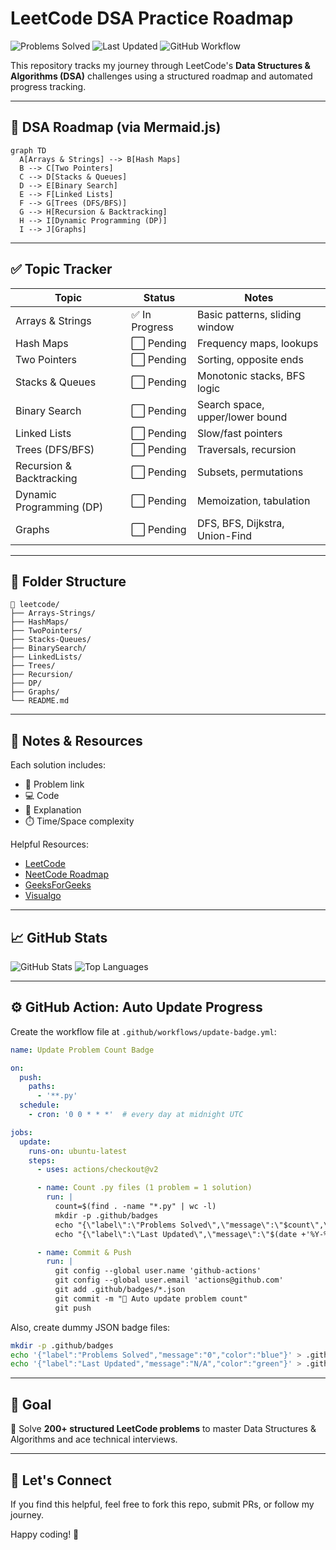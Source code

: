 # LeetCode DSA Practice Roadmap

![Problems Solved](https://img.shields.io/endpoint?url=https://raw.githubusercontent.com/Laudarisd/leetcode/main/.github/badges/problems_solved.json)
![Last Updated](https://img.shields.io/endpoint?url=https://raw.githubusercontent.com/Laudarisd/leetcode/main/.github/badges/last_updated.json)
![GitHub Workflow](https://github.com/Laudarisd/leetcode/actions/workflows/update-badge.yml/badge.svg)

This repository tracks my journey through LeetCode's **Data Structures & Algorithms (DSA)** challenges using a structured roadmap and automated progress tracking.

---

## 🧭 DSA Roadmap (via Mermaid.js)

```mermaid
graph TD
  A[Arrays & Strings] --> B[Hash Maps]
  B --> C[Two Pointers]
  C --> D[Stacks & Queues]
  D --> E[Binary Search]
  E --> F[Linked Lists]
  F --> G[Trees (DFS/BFS)]
  G --> H[Recursion & Backtracking]
  H --> I[Dynamic Programming (DP)]
  I --> J[Graphs]
````

---

## ✅ Topic Tracker

| Topic                    | Status        | Notes                           |
| ------------------------ | ------------- | ------------------------------- |
| Arrays & Strings         | ✅ In Progress | Basic patterns, sliding window  |
| Hash Maps                | ⬜️ Pending    | Frequency maps, lookups         |
| Two Pointers             | ⬜️ Pending    | Sorting, opposite ends          |
| Stacks & Queues          | ⬜️ Pending    | Monotonic stacks, BFS logic     |
| Binary Search            | ⬜️ Pending    | Search space, upper/lower bound |
| Linked Lists             | ⬜️ Pending    | Slow/fast pointers              |
| Trees (DFS/BFS)          | ⬜️ Pending    | Traversals, recursion           |
| Recursion & Backtracking | ⬜️ Pending    | Subsets, permutations           |
| Dynamic Programming (DP) | ⬜️ Pending    | Memoization, tabulation         |
| Graphs                   | ⬜️ Pending    | DFS, BFS, Dijkstra, Union-Find  |

---

## 📂 Folder Structure

```
📁 leetcode/
├── Arrays-Strings/
├── HashMaps/
├── TwoPointers/
├── Stacks-Queues/
├── BinarySearch/
├── LinkedLists/
├── Trees/
├── Recursion/
├── DP/
├── Graphs/
└── README.md
```

---

## 📘 Notes & Resources

Each solution includes:

* 🔗 Problem link
* 💻 Code
* 🧠 Explanation
* ⏱️ Time/Space complexity

Helpful Resources:

* [LeetCode](https://leetcode.com/u/dbBO1xrtst/)
* [NeetCode Roadmap](https://neetcode.io/)
* [GeeksForGeeks](https://www.geeksforgeeks.org/)
* [Visualgo](https://visualgo.net/en)

---

## 📈 GitHub Stats

![GitHub Stats](https://github-readme-stats.vercel.app/api?username=Laudarisd\&show_icons=true\&theme=radical)
![Top Languages](https://github-readme-stats.vercel.app/api/top-langs/?username=Laudarisd\&layout=compact\&theme=radical)

---

## ⚙️ GitHub Action: Auto Update Progress

Create the workflow file at `.github/workflows/update-badge.yml`:

```yaml
name: Update Problem Count Badge

on:
  push:
    paths:
      - '**.py'
  schedule:
    - cron: '0 0 * * *'  # every day at midnight UTC

jobs:
  update:
    runs-on: ubuntu-latest
    steps:
      - uses: actions/checkout@v2

      - name: Count .py files (1 problem = 1 solution)
        run: |
          count=$(find . -name "*.py" | wc -l)
          mkdir -p .github/badges
          echo "{\"label\":\"Problems Solved\",\"message\":\"$count\",\"color\":\"blue\"}" > .github/badges/problems_solved.json
          echo "{\"label\":\"Last Updated\",\"message\":\"$(date +'%Y-%m-%d')\",\"color\":\"green\"}" > .github/badges/last_updated.json

      - name: Commit & Push
        run: |
          git config --global user.name 'github-actions'
          git config --global user.email 'actions@github.com'
          git add .github/badges/*.json
          git commit -m "🔄 Auto update problem count"
          git push
```

Also, create dummy JSON badge files:

```bash
mkdir -p .github/badges
echo '{"label":"Problems Solved","message":"0","color":"blue"}' > .github/badges/problems_solved.json
echo '{"label":"Last Updated","message":"N/A","color":"green"}' > .github/badges/last_updated.json
```

---

## 🏁 Goal

🎯 Solve **200+ structured LeetCode problems** to master Data Structures & Algorithms and ace technical interviews.

---

## 🙌 Let's Connect

If you find this helpful, feel free to fork this repo, submit PRs, or follow my journey.

Happy coding! 🚀

```

